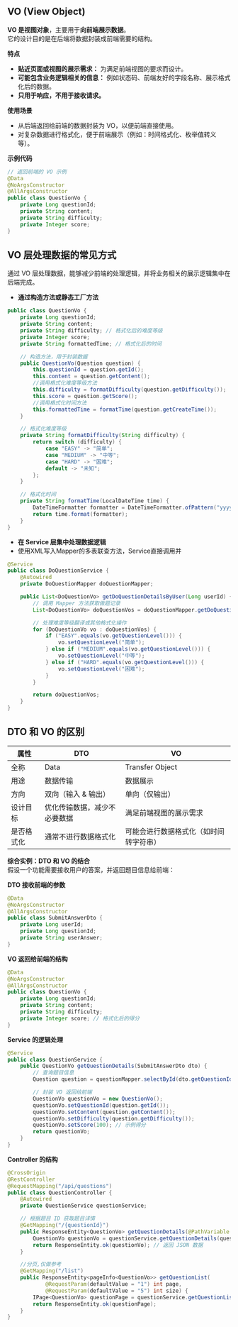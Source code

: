 VO (View Object)  
---

**VO 是视图对象**，主要用于**向前端展示数据**。  
它的设计目的是在后端将数据封装成前端需要的结构。

**特点**  
* **贴近页面或视图的展示需求：** 为满足前端视图的要求而设计。  
* **可能包含业务逻辑相关的信息：** 例如状态码、前端友好的字段名称、展示格式化后的数据。  
* **只用于响应，不用于接收请求。**  

**使用场景**  
* 从后端返回给前端的数据封装为 VO，以便前端直接使用。  
* 对复杂数据进行格式化，便于前端展示（例如：时间格式化、枚举值转义等）。  

**示例代码**  
```java
// 返回前端的 VO 示例
@Data
@NoArgsConstructor
@AllArgsConstructor
public class QuestionVo {
    private Long questionId;
    private String content;
    private String difficulty;
    private Integer score;
}
```

VO 层处理数据的常见方式
---

通过 VO 层处理数据，能够减少前端的处理逻辑，并将业务相关的展示逻辑集中在后端完成。  
* **通过构造方法或静态工厂方法**  
```java
public class QuestionVo {
    private Long questionId;
    private String content;
    private String difficulty; // 格式化后的难度等级
    private Integer score;
    private String formattedTime; // 格式化后的时间

    // 构造方法，用于封装数据
    public QuestionVo(Question question) {
        this.questionId = question.getId();
        this.content = question.getContent();
        //调用格式化难度等级方法
        this.difficulty = formatDifficulty(question.getDifficulty());
        this.score = question.getScore();
        //调用格式化时间方法
        this.formattedTime = formatTime(question.getCreateTime());
    }

    // 格式化难度等级
    private String formatDifficulty(String difficulty) {
        return switch (difficulty) {
            case "EASY" -> "简单";
            case "MEDIUM" -> "中等";
            case "HARD" -> "困难";
            default -> "未知";
        };
    }

    // 格式化时间
    private String formatTime(LocalDateTime time) {
        DateTimeFormatter formatter = DateTimeFormatter.ofPattern("yyyy-MM-dd HH:mm:ss");
        return time.format(formatter);
    }
}
```

* **在 Service 层集中处理数据逻辑**  
* 使用XML写入Mapper的多表联查方法，Service直接调用并
```java
@Service
public class DoQuestionService {
    @Autowired
    private DoQuestionMapper doQuestionMapper;

    public List<DoQuestionVo> getDoQuestionDetailsByUser(Long userId) {
        // 调用 Mapper 方法获取做题记录
        List<DoQuestionVo> doQuestionVos = doQuestionMapper.getDoQuestionDetailsByUserId(userId);

        // 处理难度等级翻译或其他格式化操作
        for (DoQuestionVo vo : doQuestionVos) {
            if ("EASY".equals(vo.getQuestionLevel())) {
                vo.setQuestionLevel("简单");
            } else if ("MEDIUM".equals(vo.getQuestionLevel())) {
                vo.setQuestionLevel("中等");
            } else if ("HARD".equals(vo.getQuestionLevel())) {
                vo.setQuestionLevel("困难");
            }
        }

        return doQuestionVos;
    }
}
```

DTO 和 VO 的区别
---

| 属性    | DTO            | VO                  |
|-------|----------------|---------------------|
| 全称    | Data           | Transfer Object     | View Object |
| 用途    | 数据传输           | 数据展示                |
| 方向    | 双向（输入 & 输出）    | 单向（仅输出）             |
| 设计目标  | 优化传输数据，减少不必要数据 | 满足前端视图的展示需求         |
| 是否格式化 | 通常不进行数据格式化     | 可能会进行数据格式化（如时间转字符串） |

**综合实例：DTO 和 VO 的结合**  
假设一个功能需要接收用户的答案，并返回题目信息给前端：

**DTO 接收前端的参数**
```java
@Data
@NoArgsConstructor
@AllArgsConstructor
public class SubmitAnswerDto {
    private Long userId;
    private Long questionId;
    private String userAnswer;
}
```

**VO 返回给前端的结构**
```java
@Data
@NoArgsConstructor
@AllArgsConstructor
public class QuestionVo {
    private Long questionId;
    private String content;
    private String difficulty;
    private Integer score; // 格式化后的得分
}
```

**Service 的逻辑处理**
```java
@Service
public class QuestionService {
    public QuestionVo getQuestionDetails(SubmitAnswerDto dto) {
        // 查询题目信息
        Question question = questionMapper.selectById(dto.getQuestionId());

        // 封装 VO 返回给前端
        QuestionVo questionVo = new QuestionVo();
        questionVo.setQuestionId(question.getId());
        questionVo.setContent(question.getContent());
        questionVo.setDifficulty(question.getDifficulty());
        questionVo.setScore(100); // 示例得分
        return questionVo;
    }
}
```

**Controller 的结构**
```java
@CrossOrigin
@RestController
@RequestMapping("/api/questions")
public class QuestionController {
    @Autowired
    private QuestionService questionService;

    // 根据题目 ID 获取题目详情
    @GetMapping("/{questionId}")
    public ResponseEntity<QuestionVo> getQuestionDetails(@PathVariable Long questionId) {
        QuestionVo questionVo = questionService.getQuestionDetails(questionId);
        return ResponseEntity.ok(questionVo); // 返回 JSON 数据
    }

    //分页,仅做参考
    @GetMapping("/list")
    public ResponseEntity<pageInfo<QuestionVo>> getQuestionList(
            @RequestParam(defaultValue = "1") int page,
            @RequestParam(defaultValue = "5") int size) {
        IPage<QuestionVo> questionPage = questionService.getQuestionList(page, size);
        return ResponseEntity.ok(questionPage);
    }
}
```